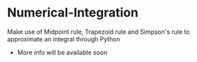 # Numerical-Integration
Make use of Midpoint rule, Trapezoid rule and Simpson's rule to approximate an integral through Python

* More info will be available soon
